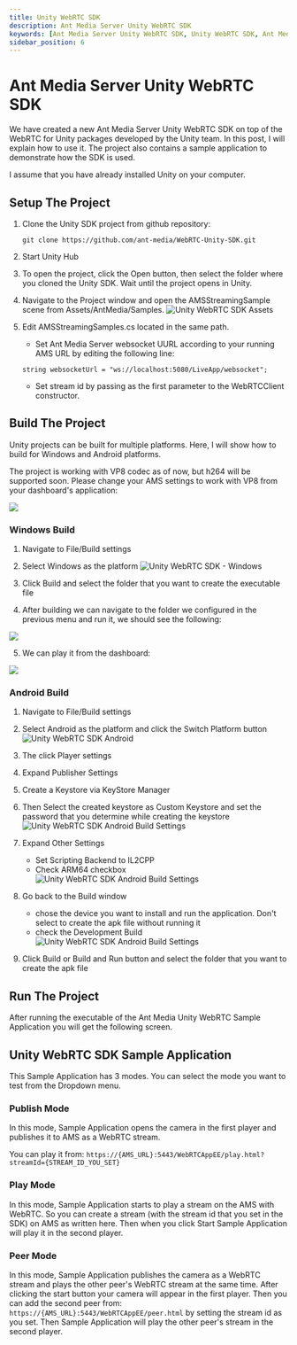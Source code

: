 ```yaml
---
title: Unity WebRTC SDK 
description: Ant Media Server Unity WebRTC SDK
keywords: [Ant Media Server Unity WebRTC SDK, Unity WebRTC SDK, Ant Media Server Documentation, Ant Media Server Tutorials]
sidebar_position: 6
---
```


# Ant Media Server Unity WebRTC SDK

We have created a new Ant Media Server Unity WebRTC SDK on top of the WebRTC for Unity packages developed by the Unity team. In this post, I will explain how to use it. The project also contains a sample application to demonstrate how the SDK is used.

I assume that you have already installed Unity on your computer.

## Setup The Project
1. Clone the Unity SDK project from github repository:

   `git clone https://github.com/ant-media/WebRTC-Unity-SDK.git`

2. Start Unity Hub

3. To open the project, click the Open button, then select the folder where you cloned the Unity SDK. Wait until the project opens in Unity.

4. Navigate to the Project window and open the AMSStreamingSample scene from Assets/AntMedia/Samples.
  ![Unity WebRTC SDK Assets](https://antmedia.io/wp-content/uploads/2023/02/AMSStreaming-Asset-1024x576.jpg)


5. Edit AMSStreamingSamples.cs located in the same path.
   - Set Ant Media Server websocket UURL according to your running AMS URL by editing the following line:

   `string websocketUrl = "ws://localhost:5080/LiveApp/websocket";`

   - Set stream id by passing as the first parameter to the WebRTCClient constructor.

## Build The Project

Unity projects can be built for multiple platforms. Here, I will show how to build for Windows and Android platforms.

The project is working with VP8 codec as of now, but h264 will be supported soon. Please change your AMS settings to work with VP8 from your dashboard's application:

![](@site/static/img/developer-guides/unity3.webp)


### Windows Build
1. Navigate to File/Build settings

2. Select Windows as the platform
   ![Unity WebRTC SDK - Windows](https://antmedia.io/wp-content/uploads/2023/02/AMSUnitySDK-Windows-Build-1024x576.jpg)

3. Click Build and select the folder that you want to create the executable file

4. After building we can navigate to the folder we configured in the previous menu and run it, we should see the following:

![](@site/static/img/developer-guides/unity1.webp)

5. We can play it from the dashboard:

![](@site/static/img/developer-guides/unity2.webp)

### Android Build
1. Navigate to File/Build settings
2. Select Android as the platform and click the Switch Platform button
   ![Unity WebRTC SDK Android](https://antmedia.io/wp-content/uploads/2023/02/AMSUnitySDK-Android-Build-1024x576.jpg)

3. The click Player settings
4. Expand Publisher Settings
5. Create a Keystore via KeyStore Manager
6. Then Select the created keystore as Custom Keystore and set the password that you determine while creating the keystore
   ![Unity WebRTC SDK Android Build Settings](https://antmedia.io/wp-content/uploads/2023/02/AMSUnitySDK-Android-Build-Settings-1024x576.jpg)
7. Expand Other Settings
   - Set Scripting Backend to IL2CPP
   - Check ARM64 checkbox
   ![Unity WebRTC SDK Android Build Settings](https://antmedia.io/wp-content/uploads/2023/02/AMSUnitySDK-Android-Build-Settings-Other-1024x576.jpg)

8. Go back to the Build window
   - chose the device you want to install and run the application. Don't select to create the apk file without running it
   - check the Development Build
   ![Unity WebRTC SDK Android Build Settings](https://antmedia.io/wp-content/uploads/2023/02/AMSUnitySDK-Android-Build-Settings-Device-1024x576.jpg)

9. Click Build or Build and Run button and select the folder that you want to create the apk file

## Run The Project

After running the executable of the Ant Media Unity WebRTC Sample Application you will get the following screen.

## Unity WebRTC SDK Sample Application

This Sample Application has 3 modes. You can select the mode you want to test from the Dropdown menu.

### Publish Mode

In this mode, Sample Application opens the camera in the first player and publishes it to AMS as a WebRTC stream.

You can play it from:
`https://{AMS_URL}:5443/WebRTCAppEE/play.html?streamId={STREAM_ID_YOU_SET}`

### Play Mode

In this mode, Sample Application starts to play a stream on the AMS with WebRTC. So you can create a stream (with the stream id that you set in the SDK) on AMS as written here. Then when you click Start Sample Application will play it in the second player.

### Peer Mode

In this mode, Sample Application publishes the camera as a WebRTC stream and plays the other peer's WebRTC stream at the same time. After clicking the start button your camera will appear in the first player. Then you can add the second peer from:
`https://{AMS_URL}:5443/WebRTCAppEE/peer.html` by setting the stream id as you set. Then Sample Application will play the other peer's stream in the second player.

